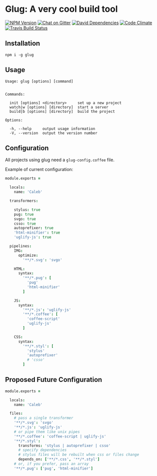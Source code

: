 # Glug: A **very cool** build tool

[![NPM Version](https://img.shields.io/npm/v/glug.svg)](https://www.npmjs.com/package/glug)
[![Chat on Gitter](https://img.shields.io/gitter/room/glugjs/glug.svg)](https://gitter.im/glugjs/glug?utm_source=badge&utm_medium=badge&utm_campaign=pr-badge&utm_content=badge)
[![David Dependencies](https://img.shields.io/david/glugjs/glug.svg)](https://david-dm.org/glugjs/glug)
[![Code Climate](https://img.shields.io/codeclimate/github/glugjs/glug.svg)](https://codeclimate.com/github/glugjs/glug)
[![Travis Build Status](https://img.shields.io/travis/glugjs/glug.svg)](https://travis-ci.org/glugjs/glug)


## Installation

```
npm i -g glug
```

## Usage

```
Usage: glug [options] [command]


Commands:

  init [options] <directory>     set up a new project
  watch|w [options] [directory]  start a server
  build|b [options] [directory]  build the project

Options:

  -h, --help     output usage information
  -V, --version  output the version number
```

## Configuration

All projects using glug need a `glug-config.coffee` file.

Example of current configuration:

```coffee
module.exports =

  locals:
    name: 'Caleb'

  transformers:

    stylus: true
    pug: true
    svgo: true
    csso: true
    autoprefixer: true
    'html-minifier': true
    'uglify-js': true

  pipelines:
    IMG:
      optimize:
        '**/*.svg': 'svgo'

    HTML:
      syntax:
        '**/*.pug': [
          'pug'
          'html-minifier'
        ]

    JS:
      syntax:
        '**/*.js': 'uglify-js'
        '**/*.coffee': [
          'coffee-script'
          'uglify-js'
        ]

    CSS:
      syntax:
        '**/*.styl': [
          'stylus'
          'autoprefixer'
          # 'csso'
        ]

```

## Proposed Future Configuration

```coffee
module.exports =

  locals:
    name: 'Caleb'

  files:
    # pass a single transformer
    '**/*.svg': 'svgo'
    '**/*.js': 'uglify-js'
    # or pipe them like unix pipes
    '**/*.coffee': 'coffee-script | uglify-js'
    '**/*.styl':
      transforms: 'stylus | autoprefixer | csso'
      # specify dependencies
      # stylus files will be rebuilt when css or files change
      depends_on: ['**/*.css', '**/*.styl']
    # or, if you prefer, pass an array
    '**/*.pug': ['pug', 'html-minifier']
```

